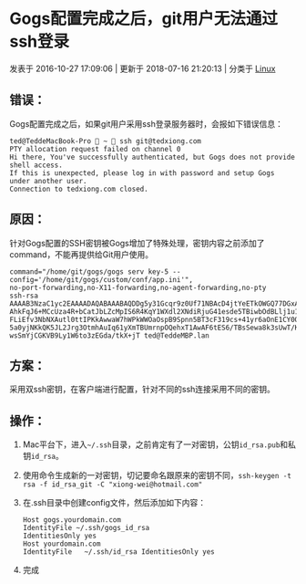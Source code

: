 # Gogs配置完成之后，git用户无法通过ssh登录

 发表于 2016-10-27 17:09:06 | 更新于 2018-07-16 21:20:13 | 分类于 [Linux](https://tedxiong.com/categories/Linux/)

## 错误：

Gogs配置完成之后，如果git用户采用ssh登录服务器时，会报如下错误信息：

```
ted@TeddeMacBook-Pro  ~  ssh git@tedxiong.com
PTY allocation request failed on channel 0
Hi there, You've successfully authenticated, but Gogs does not provide shell access.
If this is unexpected, please log in with password and setup Gogs under another user.
Connection to tedxiong.com closed.
```

## 原因：

针对Gogs配置的SSH密钥被Gogs增加了特殊处理，密钥内容之前添加了command，不能再提供给Git用户使用。

```
command="/home/git/gogs/gogs serv key-5 --config='/home/git/gogs/custom/conf/app.ini'",
no-port-forwarding,no-X11-forwarding,no-agent-forwarding,no-pty
ssh-rsa AAAAB3NzaC1yc2EAAAADAQABAAABAQDDg5y31Gcqr9z0Uf71NBAcD4jtYeETkOWGQ77DGxAX9UUKDKe
AhkFqJ6+MCcUza4R+bCatJbLZcMpIS6R4KqY1WXdl2XNdiRjuG41esde5TBiwbOdBLlj1u1kaLSSLOMe25PKUej
FLiEfv3NbNXAutl0ttIPKkAwwaW7hWPkWWOaOspB9Spnn5BT3cF319cs+41yr6aOnE1CY0OcQGALwlteSs90zoQ
5a0yjNKkQK5JL2Jrg3OtmhAuIq61yXmTBUmrnpOQehxT1AwAF6tES6/TBsSewa8k3sUwT/KwsS63NfVrHEyb5QE
wsSmYjCGKVB9Ly1W6to3zEGda/tkX+jT ted@TeddeMBP.lan
```

## 方案：

采用双ssh密钥，在客户端进行配置，针对不同的ssh连接采用不同的密钥。

## 操作：

1. Mac平台下，进入`~/.ssh`目录，之前肯定有了一对密钥，公钥`id_rsa.pub`和私钥`id_rsa`。

2. 使用命令生成新的一对密钥，切记要命名跟原来的密钥不同，`ssh-keygen -t rsa -f id_rsa_git -C "xiong-wei@hotmail.com"`

3. 在.ssh目录中创建config文件，然后添加如下内容：

   ```
   Host gogs.yourdomain.com
   IdentityFile ~/.ssh/gogs_id_rsa
   IdentitiesOnly yes
   Host yourdomain.com
   IdentityFile   ~/.ssh/id_rsa IdentitiesOnly yes
   ```

4. 完成
